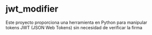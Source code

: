 # jwt_modifier
Este proyecto proporciona una herramienta en Python para manipular tokens JWT (JSON Web Tokens) sin necesidad de verificar la firma
